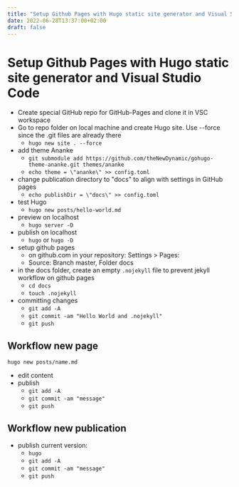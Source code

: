 ```yaml
---
title: "Setup Github Pages with Hugo static site generator and Visual Studio Code"
date: 2022-06-28T13:37:00+02:00
draft: false
---
```


# Setup Github Pages with Hugo static site generator and Visual Studio Code

- Create special GitHub repo for GitHub-Pages and clone it in VSC workspace
- Go to repo folder on local machine and create Hugo site. Use --force since the .git files are already there
    - `hugo new site . --force`
- add theme Ananke
    - `git submodule add https://github.com/theNewDynamic/gohugo-theme-ananke.git themes/ananke`
    - `echo theme = \"ananke\" >> config.toml`
- change publication directory to "docs" to align with settings in GitHub pages
    - `echo publishDir = \"docs\" >> config.toml`
- test Hugo
    - `hugo new posts/hello-world.md`
- preview on localhost
    - `hugo server -D`
- publish on localhost
    - `hugo` or `hugo -D`
- setup github pages
    - on github.com in your repository: Settings > Pages:
    - Source: Branch master, Folder docs
- in the docs folder, create an empty `.nojekyll` file to prevent jekyll workflow on github pages
    - `cd docs`
    - `touch .nojekyll`
- committing changes
    - `git add -A`
    - `git commit -am "Hello World and .nojekyll"`
    - `git push`

## Workflow new page
`hugo new posts/name.md`
- edit content
- publish
    - `git add -A`
    - `git commit -am "message"`
    - `git push`

## Workflow new publication
- publish current version: 
    - `hugo`
    - `git add -A`
    - `git commit -am "message"`
    - `git push`
